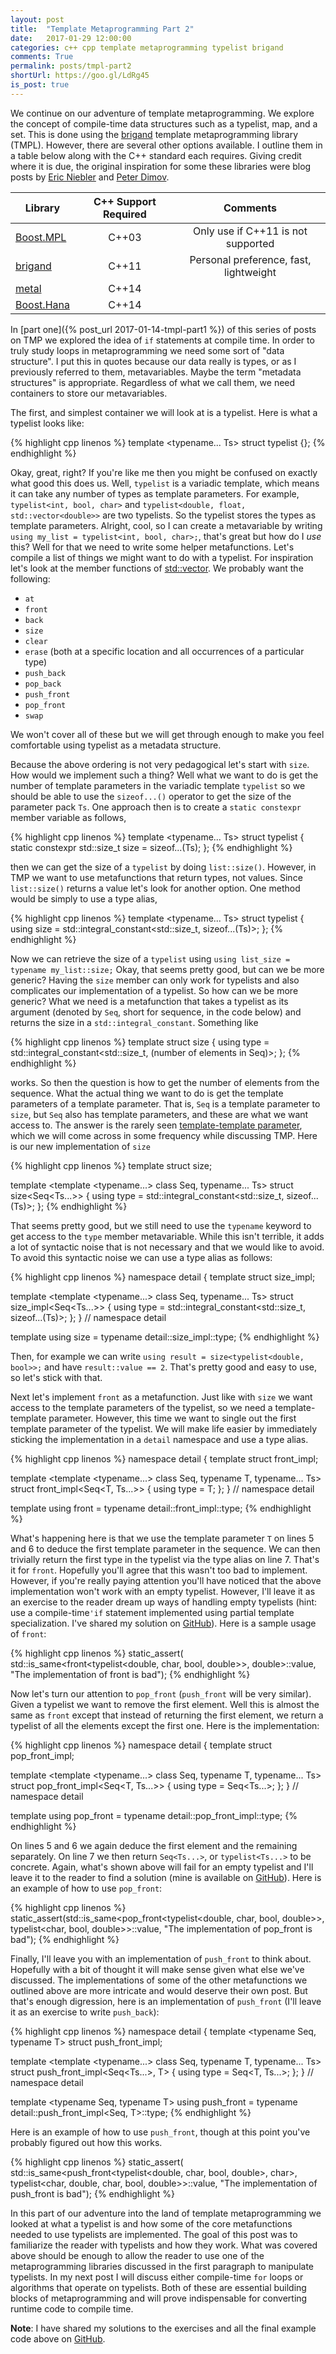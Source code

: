 ```yaml
---
layout: post
title:  "Template Metaprogramming Part 2"
date:   2017-01-29 12:00:00
categories: c++ cpp template metaprogramming typelist brigand
comments: True
permalink: posts/tmpl-part2
shortUrl: https://goo.gl/LdRg45
is_post: true
---
```


We continue on our adventure of template metaprogramming. We explore
the concept of compile-time data structures such as a typelist, map,
and a set. This is done using the [brigand][brigand] template
metaprogramming library (TMPL). However, there are several other
options available. I outline them in a table below along with the C++
standard each requires. Giving credit where it is due, the original
inspiration for some these libraries were blog posts by
[Eric Niebler][niebler] and [Peter Dimov][dimov].

| Library | C++ Support Required | Comments |
| ------------- |:-------------:|:-----:|
| [Boost.MPL][mpl] | C++03 | Only use if C++11 is not supported |
| [brigand][brigand] | C++11 | Personal preference, fast, lightweight |
| [metal][metal] | C++14 | |
| [Boost.Hana][hana] | C++14 | |


In [part one]({% post_url 2017-01-14-tmpl-part1 %}) of this series
of posts on TMP we explored the idea of `if` statements at compile
time. In order to truly study loops in metaprogramming we need some
sort of "data structure". I put this in quotes because our data really
is types, or as I previously referred to them, metavariables. Maybe
the term "metadata structures" is appropriate. Regardless of what we
call them, we need containers to store our metavariables.

The first, and simplest container we will look at is a typelist. Here
is what a typelist looks like:

{% highlight cpp linenos %}
template <typename... Ts>
struct typelist {};
{% endhighlight %}

Okay, great, right? If you're like me then you might be confused on
exactly what good this does us. Well, `typelist` is a variadic
template, which means it can take any number of types as template
parameters. For example, `typelist<int, bool, char>` and
`typelist<double, float, std::vector<double>>` are two typelists. So
the typelist stores the types as template parameters. Alright, cool,
so I can create a metavariable by writing `using my_list =
typelist<int, bool, char>;`, that's great but how do I _use_ this?
Well for that we need
to write some helper metafunctions. Let's compile a list of things we
might want to do with a typelist. For inspiration let's look at the
member functions of [std::vector][cppref_vector]. We probably want the
following:

- `at`
- `front`
- `back`
- `size`
- `clear`
- `erase` (both at a specific location and all occurrences of a
    particular type)
- `push_back`
- `pop_back`
- `push_front`
- `pop_front`
- `swap`

We won't cover all of these but we will get through enough to make you
feel comfortable using typelist as a metadata structure.

Because the above ordering is not very pedagogical let's start with
`size`. How would we implement such a thing? Well what we want to do
is get the number of template parameters in the variadic template
`typelist` so we should be able to use the `sizeof...()` operator to
get the size of the parameter pack `Ts`. One approach then is to
create a `static constexpr` member variable as follows,

{% highlight cpp linenos %}
template <typename... Ts>
struct typelist {
  static constexpr std::size_t size = sizeof...(Ts);
};
{% endhighlight %}

then we can get the size of a `typelist` by doing
`list::size()`. However, in TMP we want to use metafunctions that
return types, not values. Since `list::size()` returns a value let's
look for another option. One method would be simply to use a type
alias,

{% highlight cpp linenos %}
template <typename... Ts>
struct typelist {
  using size = std::integral_constant<std::size_t, sizeof...(Ts)>;
};
{% endhighlight %}

Now we can retrieve the size of a `typelist` using `using list_size =
typename my_list::size;` Okay, that seems pretty good, but can we be
more generic? Having the `size` member can only work for typelists and
also complicates our implementation of a typelist. So how can we be
more generic? What we need is a metafunction that takes a typelist as
its argument (denoted by `Seq`, short for sequence, in the code
below) and returns the size in a `std::integral_constant`. Something
like

{% highlight cpp linenos %}
template <typename Seq>
struct size {
  using type = std::integral_constant<std::size_t, (number of elements
  in Seq)>;
};
{% endhighlight %}

works. So then the question is how to get the number of elements from
the
sequence. What the actual thing we want to do is get the template
parameters of a template parameter. That is, `Seq` is a template
parameter to `size`, but `Seq` also has template parameters, and these
are what we want access to. The answer is the rarely seen
[template-template parameter][tt-parameter], which we will come across
in some frequency while discussing TMP. Here is our new implementation
of `size`

{% highlight cpp linenos %}
template <typename Seq>
struct size;

template <template <typename...> class Seq, typename... Ts>
struct size<Seq<Ts...>> {
  using type = std::integral_constant<std::size_t, sizeof...(Ts)>;
};
{% endhighlight %}

That seems pretty good, but we still need to use the `typename`
keyword to get access to the `type` member metavariable. While this
isn't terrible, it adds a lot of syntactic noise that is not
necessary and that we would like to avoid. To avoid this syntactic
noise we can use a type alias as follows:

{% highlight cpp linenos %}
namespace detail {
template <typename Seq>
struct size_impl;

template <template <typename...> class Seq, typename... Ts>
struct size_impl<Seq<Ts...>> {
  using type = std::integral_constant<std::size_t, sizeof...(Ts)>;
};
}  // namespace detail

template <typename Seq>
using size = typename detail::size_impl<Seq>::type;
{% endhighlight %}

Then, for example we can write `using result = size<typelist<double,
bool>>;` and have `result::value == 2`. That's pretty good and easy to
use, so let's stick with that.

Next let's implement `front` as a metafunction. Just like with `size`
we want access to the template parameters of the typelist, so we need
a template-template parameter. However, this time we want to single
out the first template parameter of the typelist. We will make life
easier by immediately sticking the implementation in a `detail`
namespace and use a type alias.

{% highlight cpp linenos %}
namespace detail {
template <typename Seq>
struct front_impl;

template <template <typename...> class Seq, typename T, typename... Ts>
struct front_impl<Seq<T, Ts...>> {
  using type = T;
};
}  // namespace detail

template <typename Seq>
using front = typename detail::front_impl<Seq>::type;
{% endhighlight %}

What's happening here is that we use the template parameter `T` on
lines 5 and 6 to deduce the first template parameter in the
sequence. We can then trivially return the first type in the typelist
via the type alias on line 7. That's it for `front`. Hopefully you'll
agree that this wasn't 
too bad to implement. However, if you're really paying attention
you'll have noticed that the above implementation won't work with an
empty typelist. However, I'll leave it as an exercise to the reader
dream up ways of handling empty typelists (hint: use a
compile-time`'if` statement implemented using partial template
specialization. I've shared my solution on
[GitHub][example_code]). Here is a sample usage of `front`:

{% highlight cpp linenos %}
static_assert(
    std::is_same<front<typelist<double, char, bool, double>>, double>::value,
    "The implementation of front is bad");
{% endhighlight %}

Now let's turn our attention to `pop_front` (`push_front` will be very
similar). Given a typelist we want to remove the first element. Well
this is almost the same as `front` except that instead
of returning the first element, we return a typelist of all the
elements except the first one. Here is the implementation:

{% highlight cpp linenos %}
namespace detail {
template <typename Seq>
struct pop_front_impl;

template <template <typename...> class Seq, typename T, typename... Ts>
struct pop_front_impl<Seq<T, Ts...>> {
  using type = Seq<Ts...>;
};
}  // namespace detail

template <typename Seq>
using pop_front = typename detail::pop_front_impl<Seq>::type;
{% endhighlight %}

On lines 5 and 6 we again deduce the first element and the remaining
separately. On line 7 we then return `Seq<Ts...>`, or
`typelist<Ts...>` to be concrete. Again, what's shown above will fail
for an empty typelist and I'll leave it to the reader to find a
solution (mine is available on [GitHub][example_code]). Here is an
example of how to use `pop_front`:

{% highlight cpp linenos %}
static_assert(std::is_same<pop_front<typelist<double, char, bool, double>>,
                           typelist<char, bool, double>>::value,
              "The implementation of pop_front is bad");
{% endhighlight %}

Finally, I'll leave you with an implementation of `push_front` to
think about. Hopefully with a bit of thought it will make sense given
what else we've discussed. The implementations of some of the other
metafunctions we outlined above are more intricate and would deserve
their own post. But that's enough digression, here is an
implementation of `push_front` (I'll leave it as an exercise to write
`push_back`):

{% highlight cpp linenos %}
namespace detail {
template <typename Seq, typename T>
struct push_front_impl;

template <template <typename...> class Seq, typename T, typename... Ts>
struct push_front_impl<Seq<Ts...>, T> {
  using type = Seq<T, Ts...>;
};
}  // namespace detail

template <typename Seq, typename T>
using push_front = typename detail::push_front_impl<Seq, T>::type;
{% endhighlight %}

Here is an example of how to use `push_front`, though at this point
you've probably figured out how this works.

{% highlight cpp linenos %}
static_assert(
    std::is_same<push_front<typelist<double, char, bool, double>, char>,
                 typelist<char, double, char, bool, double>>::value,
    "The implementation of push_front is bad");
{% endhighlight %}

In this part of our adventure into the land of template
metaprogramming we looked at what a typelist is and how some of the
core metafunctions needed to use typelists are implemented. The goal
of this post was to familiarize the reader with typelists and how they
work. What was covered above should be enough to allow the reader to
use one of the metaprogramming libraries discussed in the first
paragraph to manipulate typelists. In my next post I will discuss
either compile-time `for` loops or algorithms that operate on
typelists. Both of these are essential building blocks of
metaprogramming and will prove indispensable for converting runtime
code to compile time.

**Note**: I have shared my solutions to the exercises and all the
final example code above on [GitHub][example_code].

[brigand]: https://github.com/edouarda/brigand
[metal]: https://github.com/brunocodutra/metal
[mpl]: http://www.boost.org/doc/libs/1_62_0/libs/mpl/doc/index.html
[hana]: https://github.com/boostorg/hana
[niebler]: http://ericniebler.com/2014/11/13/tiny-metaprogramming-library/
[dimov]: http://www.pdimov.com/cpp2/simple_cxx11_metaprogramming.html
[sizeof...]: http://en.cppreference.com/w/cpp/language/sizeof...
[tt-parameter]: http://en.cppreference.com/w/cpp/language/template_parameters
[cppref_vector]: http://en.cppreference.com/w/cpp/container/vector
[cppref_type_alias]: http://en.cppreference.com/w/cpp/language/type_alias
[cppref_enable_if]: http://en.cppreference.com/w/cpp/types/enable_if
[cppref_conditional]: http://en.cppreference.com/w/cpp/types/conditional
[cppref_constexpr]: http://en.cppreference.com/w/cpp/language/constexpr
[cppref_array]: http://en.cppreference.com/w/cpp/container/array
[cppref_map]: http://en.cppreference.com/w/cpp/container/map
[cppref_unordered_map]: http://en.cppreference.com/w/cpp/container/unordered_map
[cppref_false_type]: http://en.cppreference.com/w/cpp/types/integral_constant
[cppref_void_t]: http://en.cppreference.com/w/cpp/types/void_t
[example_code]: https://github.com/nilsdeppe/template-metaprogramming-tutorials
